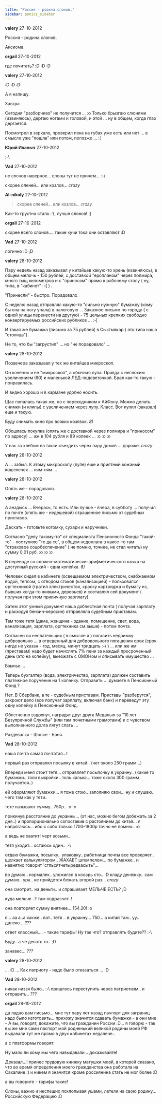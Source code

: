 ```yaml
---
title: "Россия - родина слонов."
sidebar: ponics_sidebar
---
```


**valery** 27-10-2012

Россия - родина слонов.

Аксиома.


**orgail** 27-10-2012

где почитать? :D :D :D


**valery** 27-10-2012

 :D :D :D

А я напишу.

Завтра.

Сегодня "разборчиво" не получится ... :o Только брызгаю слюнями (извиняюсь), дергаю ногами и головой, и этой ... ну в общем, когда глаз дергается.

Посмотрел в зеркало, проверил пена на губах уже есть или нет ... в смысле уже "пошла" или потом, попозже ... :(


**Юрий Иваныч** 27-10-2012

 :-\


**Vad** 27-10-2012

не слонов наверное... слоны тут не причем... :-\

скорее оленей... или козлов... *crazy*


**Al-nikoly** 27-10-2012

> скорее оленей... или козлов... *crazy*

Как-то грустно стало :&#039;(, лучше слонов! ;)


**orgail** 27-10-2012

скорее всего слонов.... такие кучи тока они оставляют :D


**Vad** 27-10-2012

логично :D ;D


**valery** 28-10-2012

Пару недель назад заказывал у китайцев какую-то хрень (извиняюсь), в общем мелочь - 150 рублей, с доставкой "еропланом" через полмира, много тыщ километров и с "приносом" прямо к рабочему столу ( ну, типа, в "кабинет" :-[ ) .

"Принесли" - быстро. Порадовало.

С неделю назад отправлял какую-то "сильно нужную" бумажку (кому бы она на ногу упала) в налоговую ... Заказное письмо по городу ( с одной улицы перенести на другую) - 75 цельных крепких свободно конвертируемых российских рубликов ... :-[ 

И такая же бумажка (письмо за 75 рублей) в Сыктывкар ( это типа наша "столица").

Не то, что бы "загрустил" ... но "не порадовало" ...


**valery** 28-10-2012

Позавчера заказывал у тех же китайцев микроскоп.

Он конечно и не "микроскоп", а обычная лупа. Правда с неплохим увеличением (60) и маленькой ЛЕД-подсветочкой. Брал как-то такую - понравилась.

И видно хорошо и в кармане удобно носить.

Щас попалась такая же, но с переходником к АйФону. Можно делать снимки (и клипы) с увеличением через лупу. Класс. Вот купил (заказал) еще и такую.

Буду снимать кино про всяких козявок. *8)*

Обошлась покупка (опять же с доставкой через полмира и "приносом" по адресу) ... аж в 104 рубля и 89 копеек ... :o :o :o

У нас за хлебом на такси съездить через пару домов ... дороже. *crazy*


**valery** 28-10-2012

А ... забыл. К этому микроскопу (лупе) еще и приятный кожаный кошелечек ... ням-ням ...


**valery** 28-10-2012

Опять же - порадовало.


**valery** 28-10-2012

А анадысь ... Вчерась, то есть. Или лучше - вчера, в субботу ... получил по почте (опять же - недешевой) страшенное письмо от судебных приставов.

Дескать - готовьте котомку, сухари и наручники.

Согласно "делу такому-то" от специалиста Пенсионного Фонда "такой-то" - поступило "то да се", в общем недоплата в какое-то там "страховое соцобеспечение" ( не помню, точнее, не стал читать) ну сумму 0,01 руб. :o :o :o

В переводе со сложно-математически-арифметического языка на доступный русский - одна копейка. *8)*

Человек сидел в кабинете (освещаемом электричеством, снабжаемом водой, теплом, с отводом стоков (канализацией) - пользовался оргтехникой (тратил электричество, краску картриджа и бумагу из, бывших когда-то живыми, деревьев) и составлял сей документ ( получая при этом приличную зарплату).

Затем этот умный документ наша доблестная почта ( получая зарплату и расходуя бензин-керосин) отправляла судебным приставам.

Там тоже тетя (дама, женщина - здание, помещение, свет, вода, канализация, зарплата, оргтехника см.выше) - потом почта.

Согласен ли неплательщик ( в смысле я ) погасить недоимку добровольно ... в отведенный для добровольного погашения срок (срок нигде не указан - год, месяц, минут тридцать :-\ ) ... или же им (приставам) надо будет начислять 7% пени за каждый просроченный день (это на копейку), выезжать с ОМОНом и описывать имущество ...

Бзыньк ...

Теперь бухгалтер (вода, электричество, зарплата) должен составить платежное поручение на 1 копейку. Отправить ... думаете в Пенсионный Фонд ?

Нет. В Сбербанк, а те - судебным приставам. Приставы "разберутся", закроют дело (все получат зарплату, включая банк) и переведут эту одну копейку в Пенсионный Фонд.

Облегченно вздохнут, наградят друг друга Медалью за "10 лет Безупречной Службы" (или там почетными грамотами) и с чувством выполненного долга лягут спать ...

Раздевалка - Шоссе - Баня.


**Vad** 28-10-2012

наша почта самая почтатая...!

первый раз отправлял посылку в китай.. (чет около 250 грамм ..)

Впереди меня стоит тетя... отправляет посылочку в украину.. (какие то бумажки.. толи выкройки.. толь калька... тоже около 300 грамм получается..)

ей оформляют бумажки... я тоже стою.. заполняю свои... ну и слушаю.. чего там как у тети.. 

тете называют сумму.. 750р.. :o :o

прикинув расстояние до украины... (от нас, можно бегом добежать за 2 дня..) и пропорционально сопоставив с растоянием до китая... я напрягаюсь... ибо с собо только 1700-1800р точно не помню.. :o

а ведь не хватит! черт возьми..

тетя уходит... остаюсь один.. :-\

отдаю бумажки, посылку.. упаковку.. работница почты все проверяет.. щелкает калькулятором.. ЖАХАЕТ штемпелем... по бумажке.. и невнятно говорит &#039;стпьсятчетыредвасыть"... 

во думаю.. нормалек.. уложился в косарь сто.. :D кладу денежку.. сам думаю.. ура.. не прийдется бежать второй раз... *crazy*

она смотрит.. на деньги.. и спрашивает МЕЛЬЧЕ ЕСТЬ? ;D

куда мельче ..? там подрасчет..!

она повторяет сумму внятнее... 154.20! :o

я .. аа а..а какже.. вот.. тетя .. в украину... 750... а китай там.. уу.. далеко... *???*

ответ классный.... - такие тарифы! Ну так что? отправлять будите?? :-\

Буду.. а че делать то.. ;D

занавес... *???*


**valery** 28-10-2012

... :D ... Как патриоту - надо было отказаться ... :D


**Vad** 28-10-2012

никак низзя было.. :-\ пришлось переступить через патриотизм.. и отправить.. *???*


**orgail** 28-10-2012

да ладно вам письмо... мне тут пару лет назад пачпорт для заграниц надо было изготовить... прихожу значится сдавать бумажки - а они мне - А вы, говорят, докажите, что вы гражданин России :D... я говорю - так вы же мне сами паспорт мой родненький великой родины моей РФ выдавали тут же прямо в двух кабинетах недалече..

а с платформы говорят:

Ну мало ли кому мы чего навыдавали... доказывайте!

Доказал...! принес трудовую книжку матушки моей, в которой сказано, что во время определения моего гражданства она работала на Сахалине :) и никем я значится кроме россиянина стать не мог более :D

а вы говорите - тарифы такие! 

Слоны, важно и неспешно похлопывая ушами, летели на свою родину... Российскую Федерацию :D


